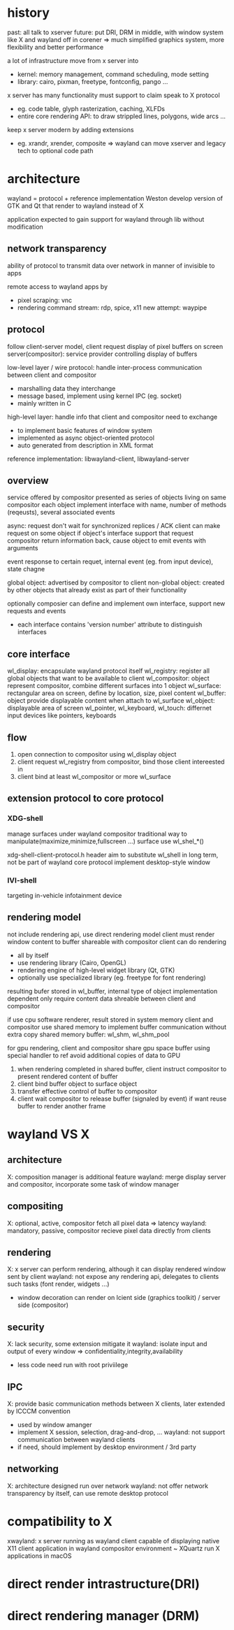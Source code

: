 # history
past: all talk to xserver
future: put DRI, DRM in middle, with window system like X and wayland off in corener
=> much simplified graphics system, more flexibility and better performance

a lot of infrastructure move from x server into 
- kernel: memory management, command scheduling, mode setting
- library: cairo, pixman, freetype, fontconfig, pango ...

x server has many functionality must support to claim speak to X protocol
- eg. code table, glyph rasterization, caching, XLFDs
- entire core rendering API: to draw strippled lines, polygons, wide arcs ...

keep x server modern by adding extensions
- eg. xrandr, xrender, composite
=> wayland can move xserver and legacy tech to optional code path

# architecture
wayland = protocol + reference implementation Weston
develop version of GTK and Qt that render to wayland instead of X

application expected to gain support for wayland through lib without modification

## network transparency
ability of protocol to transmit data over network in manner of invisible to apps

remote access to wayland apps by 
- pixel scraping: vnc
- rendering command stream: rdp, spice, x11
new attempt: waypipe

## protocol
follow client-server model, client request display of pixel buffers on screen
server(compositor): service provider controlling display of buffers

low-level layer / wire protocol: handle inter-process communication between client and compositor
  - marshalling data they interchange
  - message based, implement using kernel IPC (eg. socket)
  - mainly written in C
  
high-level layer: handle info that client and compositor need to exchange
  - to implement basic features of window system
  - implemented as async object-oriented protocol
  - auto generated from description in XML format

reference implementation: libwayland-client, libwayland-server

## overview
service offered by compositor presented as series of objects living on same compositor
each object implement interface with name, number of methods (reqeusts), several associated events

async: request don't wait for synchronized replices / ACK
client can make request on some object if object's interface support that request
compositor return information back, cause object to emit events with arguments

event response to certain requet, internal event (eg. from input device), state chagne

global object: advertised by compositor to client
non-global object: created by other objects that already exist as part of their functionality

optionally composier can define and implement own interface, support new requests and events 
  - each interface contains 'version number' attribute to distinguish interfaces

## core interface
wl_display: encapsulate wayland protocol itself
wl_registry: register all global objects that want to be available to client
wl_compositor: object represent compositor, combine different surfaces into 1 object
wl_surface: rectangular area on screen, define by location, size, pixel content
wl_buffer: object provide displayable content when attach to wl_surface
wl_object: displayable area of screen
wl_pointer, wl_keyboard, wl_touch: differnet input devices like pointers, keyboards

## flow
1. open connection to compositor using wl_display object
2. client request wl_registry from compositor, bind those client intereested in
3. client bind at least wl_compositor or more wl_surface

## extension protocol to core protocol
### XDG-shell
manage surfaces under wayland compositor
traditional way to manipulate(maximize,minimize,fullscreen ...) surface use wl_shel_*()

xdg-shell-client-protocol.h header 
aim to substitute wl_shell in long term, not be part of wayland core protocol
implement desktop-style window

### IVI-shell
targeting in-vehicle infotainment device

## rendering model
not include rendering api, use direct rendering model
client must render window content to buffer shareable with compositor
client can do rendering
  - all by itself
  - use rendering library (Cairo, OpenGL)
  - rendering engine of high-level widget library (Qt, GTK)
  - optionally use specialized library (eg. freetype for font rendering)

resulting bufer stored in wl_buffer, internal type of object implementation dependent
only require content data shreable between client and compositor

if use cpu software renderer, result stored in system memory
client and compositor use shared memory to implement buffer communication without extra copy
shared memory buffer: wl_shm, wl_shm_pool

for gpu rendering, client and compositor share gpu space buffer using special handler to ref
avoid additional copies of data to GPU

1. when rendering completed in shared buffer, client instruct compositor to present rendered content of buffer 
2. client bind buffer object to surface object
3. transfer effective control of buffer to compositor
4. client wait compositor to release buffer (signaled by event) if want reuse buffer to render another frame

# wayland VS X
## architecture
X: composition manager is additional feature 
wayland: merge display server and compositor, incorporate some task of window manager

## compositing
X: optional, active, compositor fetch all pixel data => latency
wayland: mandatory, passive, compositor recieve pixel data directly from clients

## rendering
X: x server can perform rendering, although it can display rendered window sent by client
wayland: not expose any rendering api, delegates to clients such tasks (font render, widgets ...)
  - window decoration can render on lcient side (graphics toolkit) / server side (compositor)

## security
X: lack security, some extension mitigate it
wayland: isolate input and output of every window => confidentiality,integrity,availability
  - less code need run with root priviilege

## IPC
X: provide basic communication methods between X clients, later extended by ICCCM convention
  - used by window amanger
  - implement X session, selection, drag-and-drop, ...
wayland: not support communication between wayland clients
  - if need, should implement by desktop environment / 3rd party

## networking
X: architecture designed run over network
wayland: not offer network transparency by itself, can use remote desktop protocol  
  
# compatibility to X
xwayland: x server running as wayland client
capable of displaying native X11 client application in wayland compositor environment
~ XQuartz run X applications in macOS


  

# direct render intrastructure(DRI)

# direct rendering manager (DRM)










